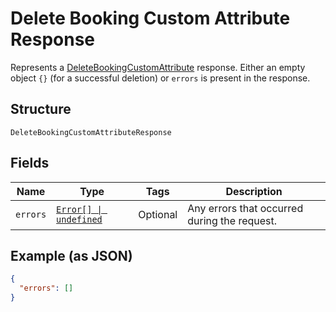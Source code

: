 
# Delete Booking Custom Attribute Response

Represents a [DeleteBookingCustomAttribute](../api/booking-custom-attributes.md#delete-booking-custom-attribute) response.
Either an empty object `{}` (for a successful deletion) or `errors` is present in the response.

## Structure

`DeleteBookingCustomAttributeResponse`

## Fields

| Name | Type | Tags | Description |
|  --- | --- | --- | --- |
| `errors` | [`Error[] \| undefined`](../models/error.md) | Optional | Any errors that occurred during the request. |

## Example (as JSON)

```json
{
  "errors": []
}
```


